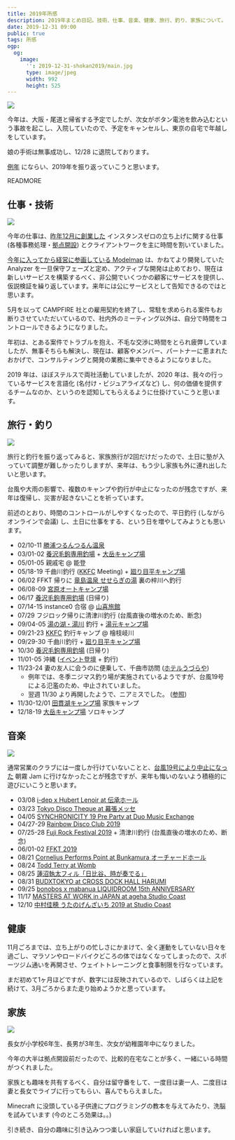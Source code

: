 ```yaml
---
title: 2019年所感
description: 2019年まとめ日記。技術、仕事、音楽、健康、旅行、釣り、家族について。
date: 2019-12-31 09:00
public: true
tags: 所感
ogp:
  og:
    image:
      '': 2019-12-31-shokan2019/main.jpg
      type: image/jpeg
      width: 992
      height: 525
---
```


![](2019-12-31-shokan2019/main.jpg)

今年は、大阪・尾道と帰省する予定でしたが、次女がボタン電池を飲み込むという事故を起こし、入院していたので、予定をキャンセルし、東京の自宅で年越しをしています。

娘の手術は無事成功し、12/28 に退院しております。

[例年](/t/所感/) にならい、2019年を振り返っていこうと思います。

READMORE

## 仕事・技術

![](2019-12-31-shokan2019/ins0.jpg)

今年の仕事は、[昨年12月に創業した](/2019/02/01/instance0/) インスタンスゼロの立ち上げに関する仕事 (各種事務処理・[拠点開設](/2019/11/01/ins0-fudomae/)) とクライアントワークを主に時間を割いていました。

[今年に入ってから経営に参画している Modelmap](/2019/02/12/modelmap/) は、かねてより開発していた Analyzer を一旦保守フェーズと定め、アクティブな開発は止めており、現在は新しいサービスを構築するべく、非公開でいくつかの顧客にサービスを提供し、仮説検証を繰り返しています。来年には公にサービスとして告知できるのではと思います。

5月を以って CAMPFIRE 社との雇用契約を終了し、常駐を求められる案件もお断りさせていただいているので、社内外のミーティング以外は、自分で時間をコントロールできるようになりました。

年初は、とある案件でトラブルを抱え、不毛な交渉に時間をとられ疲弊していましたが、無事そちらも解決し、現在は、顧客やメンバー、パートナーに恵まれたおかげで、コンサルティングと開発の業務に集中できるようになりました。

2019 年は、ほぼステルスで両社活動していましたが、2020 年は、我々の行っているサービスを言語化 (名付け・ビジュアライズなど) し、何の価値を提供するチームなのか、というのを認知してもらえるように仕掛けていこうと思います。

## 旅行・釣り

![](2019-12-31-shokan2019/hinoemata.jpg)

旅行と釣行を振り返ってみると、家族旅行が2回だけだったので、土日に塾が入っていて調整が難しかったりしますが、来年は、もう少し家族も外に連れ出したいと思います。

台風や大雨の影響で、複数のキャンプや釣行が中止になったのが残念ですが、来年は復帰し、災害が起きないことを祈っています。

前述のとおり、時間のコントロールがしやすくなったので、平日釣行 (しながらオンラインで会議) し、土日に仕事をする、という日を増やしてみようとも思います。

- 02/10-11 [勝浦つるんつるん温泉](http://katuuraonsen.com/)
- 03/01-02 [養沢毛鉤専用釣場] + [大岳キャンプ場]
- 05/01-05 親戚宅 @ 能登
- 05/18-19 千曲川釣行 ([KKFC] Meeting) + [廻り目平キャンプ場]
- 06/02 FFKT 帰りに [竜島温泉 せせらぎの湯](https://ryushima-onsen.jp/) 裏の梓川へ釣行
- 06/08-09 [宮原オートキャンプ場](http://www.camp-miyahara.com/)
- 06/17 [養沢毛鉤専用釣場]&nbsp;(日帰り)
- 07/14-15 instance0 合宿 @ [山喜旅館](http://www.ito-yamaki.jp/)
- 07/29 フジロック帰りに清津川釣行 (台風直後の増水のため、断念)
- 09/04-05 [湯の湖・湯川](http://www.naisuimen.or.jp/nikko/) 釣行 + [湯元キャンプ場](http://www.nikkoyumoto-vc.com/guide/)
- 09/21-23 [KKFC] 釣行キャンプ @ 檜枝岐川
- 09/29-30 千曲川釣行 + [廻り目平キャンプ場]
- 10/30 [養沢毛鉤専用釣場]&nbsp;(日帰り)
- 11/01-05 沖縄 ([イベント登壇](/2019/11/02/electron-vsto/) + 釣行)
- 11/23-24 妻の友人に会うのに便乗して、千曲市訪問 ([ホテルうづらや](https://uzuraya.net/))
  - 例年では、冬季ニジマス釣り場が実施されているようですが、台風19号による氾濫のため、中止されていました。
  - 翌週 11/30 より再開したようで、ニアミスでした。 ([参照](https://chikuma-kanko.com/2019-11-29/post-15601/))
- 11/30-12/01 [田貫湖キャンプ場](https://tanukiko.com/) 家族キャンプ
- 12/18-19 [大岳キャンプ場] ソロキャンプ

## 音楽

![](2019-12-31-shokan2019/frf.jpg)

通常営業のクラブには一度しか行けていないことと、[台風19号により中止になった](https://asagirijam.jp/news/20191009_02.html) 朝霧 Jam に行けなかったことが残念ですが、来年も悔いのないよう積極的に遊びにいこうと思います。

- 03/08 [i-dep x Hubert Lenoir at 伝承ホール](https://clubberia.com/ja/events/284471-i-dep-x-Hubert-Lenoir/)
- 03/23 [Tokyo Disco Theque at 幕張メッセ](http://discothequefestival.com/)
- 04/05 [SYNCHRONICITY 19 Pre Party at Duo Music Exchange](https://synchronicity.tv/festival/)
- 04/27-29 [Rainbow Disco Club 2019](http://www.rainbowdiscoclub.com/)
- 07/25-28 [Fuji Rock Festival 2019](https://www.fujirockfestival.com/) + 清津川釣行 (台風直後の増水のため、断念)
- 06/01-02 [FFKT 2019](http://ffkt.jp/)
- 08/21 [Cornelius Performs Point at Bunkamura オーチャードホール](https://www.bunkamura.co.jp/orchard/lineup/kashi/20190821.html)
- 08/24 [Todd Terry at Womb](https://www.womb.co.jp/event/2019/08/24/todd-terry/)
- 08/25 [蓮沼執太フィル「日比谷、時が奏でる」](https://190825hasunumaphil.peatix.com/)
- 08/31 [BUDXTOKYO at CROSS DOCK HALL HARUMI](https://mixmag.net/budx/budx-cities/tokyo)
- 09/25 [bonobos x mabanua LIQUIDROOM 15th ANNIVERSARY](https://www.liquidroom.net/schedule/lr15_bonobos_mabanua_20190925)
- 11/17 [MASTERS AT WORK in JAPAN at ageha Studio Coast](http://mawinjapan.com/)
- 12/10 [中村佳穂 うたのげんざいち 2019 at Studio Coast](https://spaceshowermusic.com/schedule/103436/)

## 健康

11月ごろまでは、立ち上がりの忙しさにかまけて、全く運動をしていない日々を過ごし、マラソンやロードバイクどころの体ではなくなってしまったので、スポーツジム通いを再開させ、ウェイトトレーニングと食事制限を行なっています。

まだ初めて1ヶ月ほどですが、数字には反映されているので、しばらくは上記を続けて、3月ごろからまた走り始めようかと思っています。

## 家族

![](2019-12-31-shokan2019/kids.jpg)

長女が小学校6年生、長男が3年生、次女が幼稚園年中になりました。

今年の大半は拠点開設前だったので、比較的在宅なことが多く、一緒にいる時間がつくれました。

家族とも趣味を共有するべく、自分は留守番をして、一度目は妻一人、二度目は妻と長女でライブに行ってもらい、喜んでもらえました。

Minecraft に没頭している子供達にプログラミングの教本を与えてみたり、洗脳を試みています (今のところ効果は。。)

引き続き、自分の趣味に引き込みつつ楽しい家庭していければと思います。


[大岳キャンプ場]: http://otakecamp.web.fc2.com/
[養沢毛鉤専用釣場]: http://yozawa.jp/
[KKFC]: https://www.angler-s.com/kffc/
[廻り目平キャンプ場]: http://w2.avis.ne.jp/~mawarime/